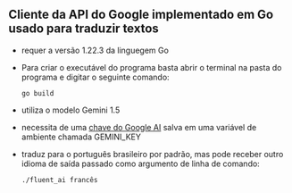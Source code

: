 ## Cliente da API do Google implementado em Go usado para traduzir textos
- requer a versão 1.22.3 da linguegem Go
- Para criar o executável do programa basta abrir o terminal na pasta do programa e digitar o seguinte comando:

  ```
  go build
  ```
- utiliza o modelo Gemini 1.5
- necessita de uma [chave do Google AI](https://aistudio.google.com/app/apikey) salva em uma variável de ambiente chamada GEMINI_KEY
- traduz para o português brasileiro por padrão, mas pode receber outro idioma de saída passado como argumento de linha de comando:
  
    ```
    ./fluent_ai francês
    ```

